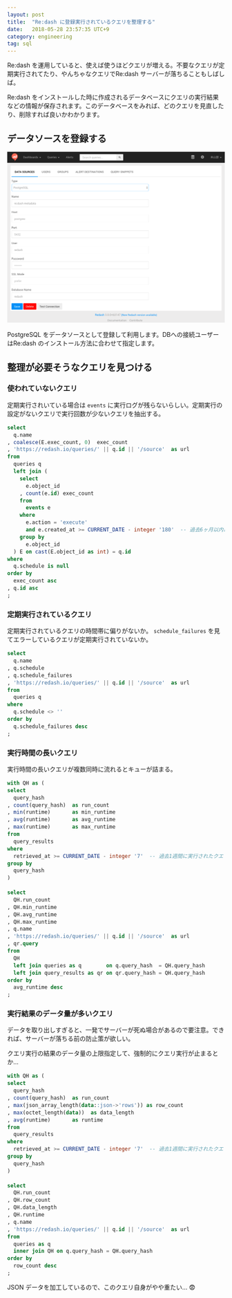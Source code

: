 ```yaml
---
layout: post
title:  "Re:dash に登録実行されているクエリを整理する"
date:   2018-05-28 23:57:35 UTC+9
category: engineering
tag: sql
---
```


Re:dash を運用していると、使えば使うほどクエリが増える。不要なクエリが定期実行されてたり、やんちゃなクエリでRe:dash サーバーが落ちることもしばしば。

Re:dash をインストールした時に作成されるデータベースにクエリの実行結果などの情報が保存されます。このデータベースをみれば、どのクエリを見直したり、削除すれば良いかわかります。


## データソースを登録する

![Re:dash data source](/img/posts/2018/2018-05-28-redash-data-source.png)

PostgreSQL をデータソースとして登録して利用します。DBへの接続ユーザーはRe:dash のインストール方法に合わせて指定します。


## 整理が必要そうなクエリを見つける


### 使われていないクエリ

定期実行されいている場合は `events` に実行ログが残らないらしい。定期実行の設定がないクエリで実行回数が少ないクエリを抽出する。

```sql
select
  q.name
, coalesce(E.exec_count, 0)  exec_count
, 'https://redash.io/queries/' || q.id || '/source'  as url
from
  queries q
  left join (
    select
      e.object_id
    , count(e.id) exec_count
    from
      events e
    where
      e.action = 'execute'
      and e.created_at >= CURRENT_DATE - integer '180'  -- 過去6ヶ月以内に実行されたクエリを対象にする
    group by
      e.object_id
  ) E on cast(E.object_id as int) = q.id
where
  q.schedule is null
order by
  exec_count asc
, q.id asc
;
```


### 定期実行されているクエリ

定期実行されているクエリの時間帯に偏りがないか。 `schedule_failures` を見てエラーしているクエリが定期実行されていないか。


```sql
select
  q.name
, q.schedule
, q.schedule_failures
, 'https://redash.io/queries/' || q.id || '/source'  as url
from
  queries q
where
  q.schedule <> ''
order by
  q.schedule_failures desc
;
```


### 実行時間の長いクエリ

実行時間の長いクエリが複数同時に流れるとキューが詰まる。

```sql
with QH as (
select
  query_hash
, count(query_hash)  as run_count
, min(runtime)       as min_runtime
, avg(runtime)       as avg_runtime
, max(runtime)       as max_runtime
from
  query_results
where
  retrieved_at >= CURRENT_DATE - integer '7'  -- 過去1週間に実行されたクエリを対象にする
group by
  query_hash
)

select
  QH.run_count
, QH.min_runtime
, QH.avg_runtime
, QH.max_runtime
, q.name
, 'https://redash.io/queries/' || q.id || '/source'  as url
, qr.query
from
  QH
  left join queries as q        on q.query_hash  = QH.query_hash
  left join query_results as qr on qr.query_hash = QH.query_hash
order by
  avg_runtime desc
;
```

### 実行結果のデータ量が多いクエリ

データを取り出しすぎると、一発でサーバーが死ぬ場合があるので要注意。できれば、サーバーが落ちる前の防止策が欲しい。

クエリ実行の結果のデータ量の上限指定して、強制的にクエリ実行が止まるとか...

```sql
with QH as (
select
  query_hash
, count(query_hash)  as run_count
, max(json_array_length(data::json->'rows')) as row_count
, max(octet_length(data))  as data_length
, avg(runtime)       as runtime
from
  query_results
where
  retrieved_at >= CURRENT_DATE - integer '7'  -- 過去1週間に実行されたクエリを対象にする
group by
  query_hash
)

select
  QH.run_count
, QH.row_count
, QH.data_length
, QH.runtime
, q.name
, 'https://redash.io/queries/' || q.id || '/source'  as url
from
  queries as q
  inner join QH on q.query_hash = QH.query_hash
order by
  row_count desc
;
```

JSON データを加工しているので、このクエリ自身がやや重たい... :fearful:
